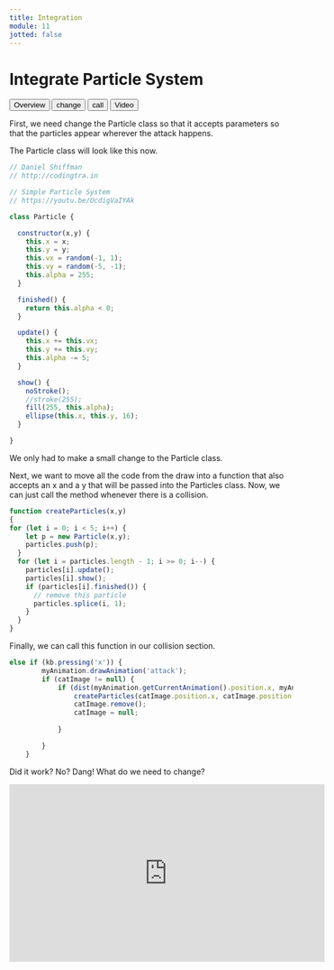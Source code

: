 ```yaml
---
title: Integration
module: 11
jotted: false
---
```


# Integrate Particle System

<div class="tab">
  <button class="tablinks active" onclick="openTab(event, 'Overview')">Overview</button>
  <button class="tablinks" onclick="openTab(event, 'change')">change</button>
  <button class="tablinks" onclick="openTab(event, 'call')">call</button>
  <button class="tablinks" onclick="openTab(event, 'video')">Video</button>
</div>

<div id="Overview" class="tabcontent" style="display:block"  >
<div class="tabhtml" markdown="1">

First, we need change the Particle class so that it accepts parameters so that the particles appear wherever the attack happens.

The Particle class will look like this now.

```js
// Daniel Shiffman
// http://codingtra.in

// Simple Particle System
// https://youtu.be/UcdigVaIYAk

class Particle {

  constructor(x,y) {
    this.x = x;
    this.y = y;
    this.vx = random(-1, 1);
    this.vy = random(-5, -1);
    this.alpha = 255;
  }

  finished() {
    return this.alpha < 0;
  }

  update() {
    this.x += this.vx;
    this.y += this.vy;
    this.alpha -= 5;
  }

  show() {
    noStroke();
    //stroke(255);
    fill(255, this.alpha);
    ellipse(this.x, this.y, 16);
  }

}

```

We only had to make a small change to the Particle class.

</div>
</div>

<div id="change" class="tabcontent">
<div class="tabhtml" markdown="1">

Next, we want to move all the code from the draw into a function that also accepts an x and a y that will be passed into the Particles class. Now, we can just call the method whenever there is a collision.

```js
function createParticles(x,y)
{
for (let i = 0; i < 5; i++) {
    let p = new Particle(x,y);
    particles.push(p);
  }
  for (let i = particles.length - 1; i >= 0; i--) {
    particles[i].update();
    particles[i].show();
    if (particles[i].finished()) {
      // remove this particle
      particles.splice(i, 1);
    }
  }
}

```

</div>
</div>

<div id="call" class="tabcontent">
<div class="tabhtml" markdown="1">

Finally, we can call this function in our collision section.

```js
else if (kb.pressing('x')) {
        myAnimation.drawAnimation('attack');
        if (catImage != null) {
            if (dist(myAnimation.getCurrentAnimation().position.x, myAnimation.getCurrentAnimation().position.y, catImage.position.x, catImage.position.y) < 200) {
                createParticles(catImage.position.x, catImage.position.y);
                catImage.remove();
                catImage = null;
               
            }

        }
    }
```

Did it work?  No? Dang!  What do we need to change?

</div>
</div>
<div id="video" class="tabcontent">
<div class="tabhtml" markdown="1">

<iframe width="560" height="315" src="https://www.youtube.com/embed/fVdNH3Rt2KI" title="YouTube video player" frameborder="0" allow="accelerometer; autoplay; clipboard-write; encrypted-media; gyroscope; picture-in-picture; web-share" allowfullscreen></iframe>

</div>
</div>
